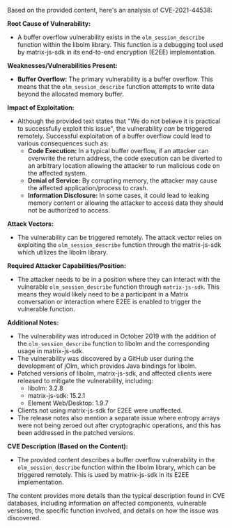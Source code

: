 Based on the provided content, here's an analysis of CVE-2021-44538:

**Root Cause of Vulnerability:**
- A buffer overflow vulnerability exists in the `olm_session_describe` function within the libolm library. This function is a debugging tool used by matrix-js-sdk in its end-to-end encryption (E2EE) implementation.

**Weaknesses/Vulnerabilities Present:**
- **Buffer Overflow:** The primary vulnerability is a buffer overflow. This means that the `olm_session_describe` function attempts to write data beyond the allocated memory buffer.

**Impact of Exploitation:**
- Although the provided text states that "We do not believe it is practical to successfully exploit this issue", the vulnerability *can* be triggered remotely. Successful exploitation of a buffer overflow could lead to various consequences such as:
   - **Code Execution:** In a typical buffer overflow, if an attacker can overwrite the return address, the code execution can be diverted to an arbitrary location allowing the attacker to run malicious code on the affected system.
    - **Denial of Service:** By corrupting memory, the attacker may cause the affected application/process to crash.
    - **Information Disclosure:** In some cases, it could lead to leaking memory content or allowing the attacker to access data they should not be authorized to access.

**Attack Vectors:**
- The vulnerability can be triggered remotely. The attack vector relies on exploiting the `olm_session_describe` function through the matrix-js-sdk which utilizes the libolm library.

**Required Attacker Capabilities/Position:**
- The attacker needs to be in a position where they can interact with the vulnerable `olm_session_describe` function through `matrix-js-sdk`. This means they would likely need to be a participant in a Matrix conversation or interaction where E2EE is enabled to trigger the vulnerable function.

**Additional Notes:**
- The vulnerability was introduced in October 2019 with the addition of the `olm_session_describe` function to libolm and the corresponding usage in matrix-js-sdk.
- The vulnerability was discovered by a GitHub user during the development of jOlm, which provides Java bindings for libolm.
- Patched versions of libolm, matrix-js-sdk, and affected clients were released to mitigate the vulnerability, including:
    - libolm: 3.2.8
    - matrix-js-sdk: 15.2.1
    - Element Web/Desktop: 1.9.7
- Clients not using matrix-js-sdk for E2EE were unaffected.
- The release notes also mention a separate issue where entropy arrays were not being zeroed out after cryptographic operations, and this has been addressed in the patched versions.

**CVE Description (Based on the Content):**
- The provided content describes a buffer overflow vulnerability in the `olm_session_describe` function within the libolm library, which can be triggered remotely. This is used by matrix-js-sdk in its E2EE implementation.

The content provides more details than the typical description found in CVE databases, including information on affected components, vulnerable versions, the specific function involved, and details on how the issue was discovered.